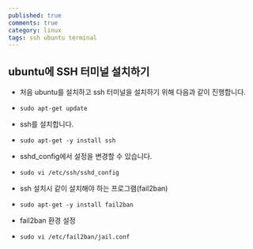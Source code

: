 ```yaml
---
published: true
comments: true
category: linux
tags: ssh ubuntu terminal
---
```

## ubuntu에 SSH 터미널 설치하기

- 처음 ubuntu를 설치하고 ssh 터미널을 설치하기 위해 다음과 같이 진행합니다.
 - `sudo apt-get update`
- ssh를 설치합니다.
 - `sudo apt-get -y install ssh`

- sshd_config에서 설정을 변경할 수 있습니다.
 - `sudo vi /etc/ssh/sshd_config`

- ssh 설치시 같이 설치해야 하는 프로그램(fail2ban)
 - `sudo apt-get -y install fail2ban`
 
- fail2ban 환경 설정
 - `sudo vi /etc/fail2ban/jail.conf`
